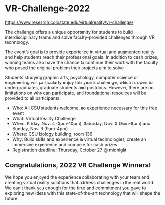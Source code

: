 # VR-Challenge-2022

https://www.research.colostate.edu/virtualreality/vr-challenge/

The challenge offers a unique opportunity for students to build interdisciplinary teams and solve faculty-provided challenges through VR technology.

The event’s goal is to provide experience in virtual and augmented reality and help students reach their professional goals. In addition to cash prizes, winning teams also have the chance to continue their work with the faculty who posed the original problem their projects aim to solve. 

Students studying graphic arts, psychology, computer science or engineering will particularly enjoy this year’s challenge, which is open to undergraduates, graduate students and postdocs. However, there are no limitations on who can participate, and foundational resources will be provided to all participants.

- Who: All CSU students welcome, no experience necessary for this free event
- What: Virtual Reality Challenge
- When: Friday, Nov. 4 (5pm-10pm), Saturday, Nov. 5 (9am-8pm) and Sunday, Nov. 6  (9am-4pm)
- Where: CSU biology building, room 136
- Why: Build skills and experience in virtual technologies, create an immersive experience and compete for cash prizes
- Registration deadline: Thursday, October 27 @ midnight

## Congratulations, 2022 VR Challenge Winners!
We hope you enjoyed the experience collaborating with your team and creating virtual reality solutions that address challenges in the real world. We can’t thank you enough for the time and commitment you gave to exploring new ideas with this state-of-the-art technology that will shape the future.
